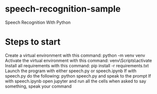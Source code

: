 # speech-recognition-sample
Speech Recognition With Python

# Steps to start
Create a virtual environment with this command: python -m venv venv
Activate the virtual environment with this command: venv\Scripts\activate
Install all requirements with this command: pip install -r requirements.txt
Launch the program with either speech.py or speech.ipynb
If with speech.py
do the following:
python speech.py and speak to the prompt
If with speech.ipynb
open jupyter and run all the cells
when asked to say something, speak your command
